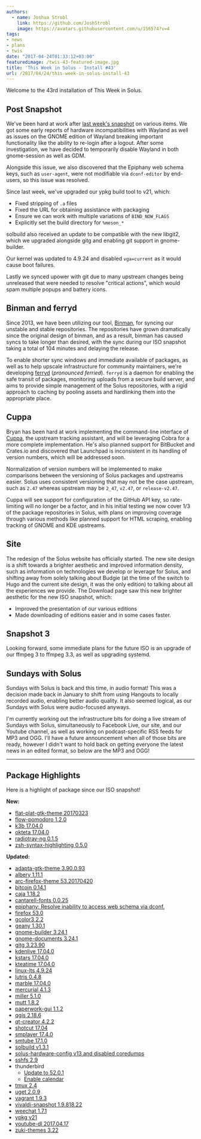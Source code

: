 ```yaml
---
authors:
  - name: Joshua Strobl
    link: https://github.com/JoshStrobl
    image: https://avatars.githubusercontent.com/u/156574?v=4
tags:
- news
- plans
- twis
date: "2017-04-24T01:33:12+03:00"
featuredimage: /twis-43-featured-image.jpg
title: 'This Week in Solus - Install #43'
url: /2017/04/24/this-week-in-solus-install-43
---
```


Welcome to the 43rd installation of This Week in Solus.

## Post Snapshot

We've been hard at work after [last week's snapshot](/2017/04/18/solus-releases-iso-snapshot-20170418-0/) on various items. We got some early reports of hardware incompatibilities with Wayland as well as issues on the GNOME edition of Wayland breaking important functionality like the ability to re-login after a logout. After some investigation, we have decided to temporarily disable Wayland in both gnome-session as well as GDM.

Alongside this issue, we also discovered that the Epiphany web schema keys, such as `user-agent`, were not modifiable via `dconf-editor` by end-users, so this issue was resolved.

Since last week, we've upgraded our ypkg build tool to v21, which:

- Fixed stripping of `.a` files
- Fixed the URL for obtaining assistance with packaging
- Ensure we can work with multiple variations of `BIND_NOW_FLAGS`
- Explicitly set the build directory for `%meson_*`

solbuild also received an update to be compatible with the new libgit2, which we upgraded alongside gitg and enabling git support in gnome-builder.

Our kernel was updated to 4.9.24 and disabled `vga=current` as it would cause boot failures.

Lastly we synced upower with git due to many upstream changes being unreleased that were needed to resolve "critical actions", which would spam multiple popups and battery icons.

## Binman and ferryd

Since 2013, we have been utilizing our tool, [Binman](https://github.com/solus-project/ypkg/blob/master/repo/binman.py), for syncing our unstable and stable repositories. The repositories have grown dramatically since the original design of binman, and as a result, binman has caused syncs to take longer than desired, with the sync during our ISO snapshot taking a total of 104 minutes and delaying the release.

To enable shorter sync windows and immediate available of packages, as well as to help upscale infrastructure for community maintainers, we're developing [ferryd](https://github.com/solus-project/ferryd) (*pronounced ferried*). `ferryd` is a daemon for enabling the safe transit of packages, monitoring uploads from a secure build server, and aims to provide simple management of the Solus repositories, with a rigid approach to caching by pooling assets and hardlinking them into the appropriate place.

## Cuppa

Bryan has been hard at work implementing the command-line interface of [Cuppa](https://github.com/DataDrake/cuppa), the upstream tracking assistant, and will be leveraging Cobra for a more complete implementation. He's also planned support for BitBucket and Crates.io and discovered that Launchpad is inconsistent in its handling of version numbers, which will be addressed soon.

Normalization of version numbers will be implemented to make comparisons between the versioning of Solus packages and upstreams easier. Solus uses consistent versioning that may not be the case upstream, such as `2.47` whereas upstream may be `2_47`, `v2.47`, or `release-v2.47`.

Cuppa will see support for configuration of the GitHub API key, so rate-limiting will no longer be a factor, and in his initial testing we now cover 1/3 of the package repositories in Solus, with plans on improving coverage through various methods like planned support for HTML scraping, enabling tracking of GNOME and KDE upstreams.

## Site

The redesign of the Solus website has officially started. The new site design is a shift towards a brighter aesthetic and improved information density, such as information on technologies we develop or leverage for Solus, and shifting away from solely talking about Budgie (at the time of the switch to Hugo and the current site design, it was the only edition) to talking about all the experiences we provide. The Download page saw this new brighter aesthetic for the new ISO snapshot, which:

- Improved the presentation of our various editions
- Made downloading of editions easier and in some cases faster.

## Snapshot 3

Looking forward, some immediate plans for the future ISO is an upgrade of our ffmpeg 3 to ffmpeg 3.3, as well as upgrading systemd.

## Sundays with Solus

Sundays with Solus is back and this time, in audio format! This was a decision made back in January to shift from using Hangouts to locally recorded audio, enabling better audio quality. It also seemed logical, as our Sundays with Solus were audio-focused anyways.

I'm currently working out the infrastructure bits for doing a live stream of Sundays with Solus, simultaneously to Facebook Live, our site, and our Youtube channel, as well as working on podcast-specific RSS feeds for MP3 and OGG. I'll have a future announcement when all of those bits are ready, however I didn't want to hold back on getting everyone the latest news in an edited format, so below are the MP3 and OGG!

---

## Package Highlights

Here is a highlight of package since our ISO snapshot!

**New:**

- [flat-plat-gtk-theme 20170323](https://git.solus-project.com/packages/flat-plat-gtk-theme/commit/?id=48d5fd394c285e9b1e864b4291825fb02c830da1)
- [flow-pomodoro 1.2.0](https://git.solus-project.com/packages/flow-pomodoro/commit/?id=ced21c1ee1c3eda35d6f961a2edd8f98f769120d)
- [k3b 17.04.0](https://git.solus-project.com/packages/k3b/commit/?id=d8f8a143a83a9ba71198f1d736becf822d100683)
- [okteta 17.04.0](https://git.solus-project.com/packages/okteta/commit/?id=8ac3183c69d8a413f89111d91218807f9914b60a)
- [radiotray-ng 0.1.5](https://git.solus-project.com/packages/radiotray-ng/commit/?id=ec251b1a49f862725f8786983b05942cc4f44149)
- [zsh-syntax-highlighting 0.5.0](https://git.solus-project.com/packages/zsh-syntax-highlighting/commit/?id=a9cfa4679e434df089422d3bfae71a6da51c7f1b)

**Updated:**

- [adapta-gtk-theme 3.90.0.93](https://git.solus-project.com/packages/adapta-gtk-theme/commit/?id=174c15d8246938054a103ccec05be7de47f849e8)
- [albery 1.11.1](https://git.solus-project.com/packages/albert/commit/?id=a1e894840168d855b87ca4aa22928a855343007a)
- [arc-firefox-theme 53.20170420](https://git.solus-project.com/packages/arc-firefox-theme/commit/?id=9258419377941a61b413a0920f90873602b27a98)
- [bitcoin 0.14.1](https://git.solus-project.com/packages/bitcoin/commit/?id=f4f869442aee10045fc9ac2d7300ccbdee4e1b93)
- [caja 1.18.2](https://git.solus-project.com/packages/caja/commit/?id=00219789545082a4f06df30d04ddb2fd68ba05b3)
- [cantarell-fonts 0.0.25](https://git.solus-project.com/packages/cantarell-fonts/commit/?id=342739025d9b223bbc0c03fe5134e8cd9a8d3fc8)
- [epiphany: Resolve inability to access web schema via dconf.](https://git.solus-project.com/packages/epiphany/commit/?id=a5d184a659d2c19bf94110891de6c14c5ceacec1)
- [firefox 53.0](https://git.solus-project.com/packages/firefox/commit/?id=fce23633d2ff669af5b5fd23ab4042afc937dc49)
- [gcolor3 2.2](https://git.solus-project.com/packages/gcolor3/commit/?id=cecac4ec4accba0c6568420d548123b82a354604)
- [geany 1.30.1](https://git.solus-project.com/packages/geany/commit/?id=e0a6dd5828ff50a34190a76621d1f7eaaec4aab3)
- [gnome-builder 3.24.1](https://git.solus-project.com/packages/gnome-builder/commit/?id=f107e56e8b5c863b8e78ce21f477b4ad88c27360)
- [gnome-documents 3.24.1](https://git.solus-project.com/packages/gnome-documents/commit/?id=7f86d0b61f9b38fabd7c48929ca8c6dd8fcb09ac)
- [gitg 3.23.90](https://git.solus-project.com/packages/gitg/commit/?id=4ae926e8f6adad52801f87ba1f9eb082dcf56361)
- [kdenlive 17.04.0](https://git.solus-project.com/packages/kdenlive/commit/?id=2ec3f10d1f755982b69f0de4fdfcccbadd9455fb)
- [kstars 17.04.0](https://git.solus-project.com/packages/kstars/commit/?id=a253edcacbb59d9222e52333bd61dd74b079cadf)
- [kteatime 17.04.0](https://git.solus-project.com/packages/kteatime/commit/?id=bed36d34a00d8faf115f35d67a13f885a648a9fa)
- [linux-lts 4.9.24](https://git.solus-project.com/packages/linux-lts/commit/?id=2b3729f4d808fd52ce9767481d844341f77b0bdd)
- [lutris 0.4.8](https://git.solus-project.com/packages/lutris/commit/?id=d28e68d5c5b2595864fa8ab50501017ebf9b6dc5)
- [marble 17.04.0](https://git.solus-project.com/packages/marble/commit/?id=b5f7ca740490a30daa47849f204d724b77fd1c7a)
- [mercurial 4.1.3](https://git.solus-project.com/packages/mercurial/commit/?id=1c2997c96a48e24a3482afadf14694ca83ab07a1)
- [miller 5.1.0](https://git.solus-project.com/packages/miller/commit/?id=e5a4dd1293587cf4a2665934df4f0f6c32a67a75)
- [mutt 1.8.2](https://git.solus-project.com/packages/mutt/commit/?id=f6f02a66c55e5f2fc50aaa30cd98a0c9adb757b5)
- [paperwork-gui 1.1.2](https://git.solus-project.com/packages/paperwork-gui/commit/?id=af18deabf49496e15f61809df9efb6307b864079)
- [qgis 2.18.6](https://git.solus-project.com/packages/qgis/commit/?id=24a407ede278a08ff1d2978ba41dc3e53d1107ef)
- [qt-creator 4.2.2](https://git.solus-project.com/packages/qt-creator/commit/?id=6580cfd7583f2bc38daa4ae7a77f6b649a724544)
- [shotcut 17.04](https://git.solus-project.com/packages/shotcut/commit/?id=a10f4a360488d53ecf81a9c47a1bc185fd4ee2e1)
- [smplayer 17.4.0](https://git.solus-project.com/packages/smplayer/commit/?id=f353a62b4f9f675f168ce4e40f76ed157d380802)
- [smtube 17.1.0](https://git.solus-project.com/packages/smtube/commit/?id=ff650a4fcbd36e7f073ec79d1e70ae00bd240317)
- [solbuild v1.3.1](https://git.solus-project.com/packages/solbuild/commit/?id=78ad1fac230a1e5db66b3364920c93057d9ff3f6)
- [solus-hardware-config v13 and disabled coredumps](https://git.solus-project.com/packages/solus-hardware-config/commit/?id=ae82d4b3aad7dbc34c29f2de482173d7fbb65a62)
- [sshfs 2.9](https://git.solus-project.com/packages/sshfs/commit/?id=8b4f8dab6c001e4a6a245b72fd4c109a8d603383)
- thunderbird
  - [Update to 52.0.1](https://git.solus-project.com/packages/thunderbird/commit/?id=d0ea238e44ea51fbe3e348454264b90dadaab947)
  - [Enable calendar](https://git.solus-project.com/packages/thunderbird/commit/?id=c679a9bd81bab3cad2604fd48e44d105802ee9e6)
- [tmux 2.4](https://git.solus-project.com/packages/tmux/commit/?id=05eab4c9ed8b68109ac0dc14521fb3c3242771bc)
- [uget 2.0.9](https://git.solus-project.com/packages/uget/commit/?id=7ba8d4274b7f6c4fa2156974e1a8e8728f2e588a)
- [vagrant 1.9.3](https://git.solus-project.com/packages/vagrant/commit/?id=39046cc89568eaeaac652212b72322d53f1d3810)
- [vivaldi-snapshot 1.9.818.22](https://git.solus-project.com/packages/vivaldi-snapshot/commit/?id=b8e0017003eb54dcaaf89e487cc1c889cbd89aba)
- [weechat 1.7.1](https://git.solus-project.com/packages/weechat/commit/?id=8a1ed9b19a16a3abb46570e3bdfcccf21073361c)
- [ypkg v21](https://git.solus-project.com/packages/ypkg/commit/?id=2cbd149ebf5111016e086ac3958a247aa4b431a1)
- [youtube-dl 2017.04.17](https://git.solus-project.com/packages/youtube-dl/commit/?id=37bd9eddd55a3b934b14add30c7172bf2872591a)
- [zuki-themes 3.22](https://git.solus-project.com/packages/zuki-themes/commit/?id=499d01341c4f389c255bd8ebaccdfb9ef171639a)
